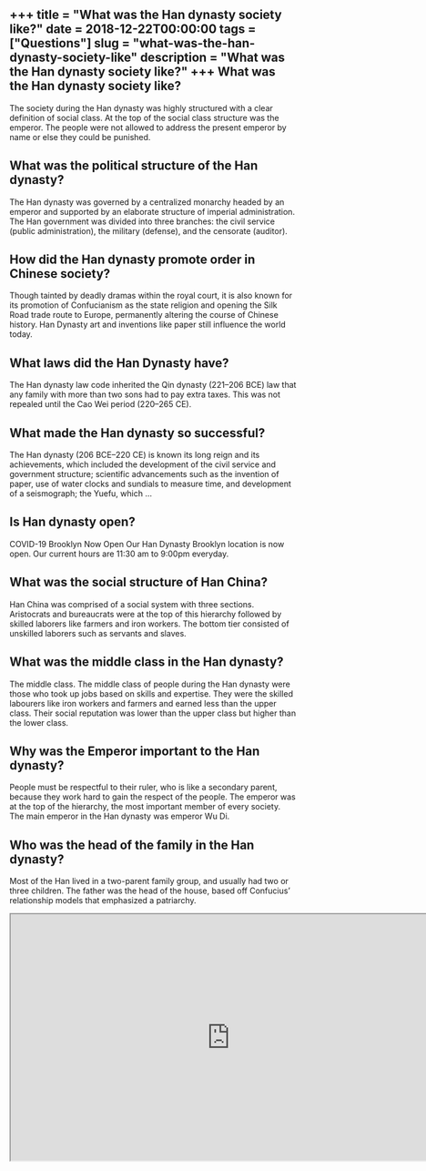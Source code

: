 +++
title = "What was the Han dynasty society like?"
date = 2018-12-22T00:00:00
tags = ["Questions"]
slug = "what-was-the-han-dynasty-society-like"
description = "What was the Han dynasty society like?"
+++
What was the Han dynasty society like?
--------------------------------------

The society during the Han dynasty was highly structured with a clear definition of social class. At the top of the social class structure was the emperor. The people were not allowed to address the present emperor by name or else they could be punished.

What was the political structure of the Han dynasty?
----------------------------------------------------

The Han dynasty was governed by a centralized monarchy headed by an emperor and supported by an elaborate structure of imperial administration. The Han government was divided into three branches: the civil service (public administration), the military (defense), and the censorate (auditor).

How did the Han dynasty promote order in Chinese society?
---------------------------------------------------------

Though tainted by deadly dramas within the royal court, it is also known for its promotion of Confucianism as the state religion and opening the Silk Road trade route to Europe, permanently altering the course of Chinese history. Han Dynasty art and inventions like paper still influence the world today.

What laws did the Han Dynasty have?
-----------------------------------

The Han dynasty law code inherited the Qin dynasty (221–206 BCE) law that any family with more than two sons had to pay extra taxes. This was not repealed until the Cao Wei period (220–265 CE).

What made the Han dynasty so successful?
----------------------------------------

The Han dynasty (206 BCE–220 CE) is known its long reign and its achievements, which included the development of the civil service and government structure; scientific advancements such as the invention of paper, use of water clocks and sundials to measure time, and development of a seismograph; the Yuefu, which …

Is Han dynasty open?
--------------------

COVID-19 Brooklyn Now Open Our Han Dynasty Brooklyn location is now open. Our current hours are 11:30 am to 9:00pm everyday.

What was the social structure of Han China?
-------------------------------------------

Han China was comprised of a social system with three sections. Aristocrats and bureaucrats were at the top of this hierarchy followed by skilled laborers like farmers and iron workers. The bottom tier consisted of unskilled laborers such as servants and slaves.

What was the middle class in the Han dynasty?
---------------------------------------------

The middle class. The middle class of people during the Han dynasty were those who took up jobs based on skills and expertise. They were the skilled labourers like iron workers and farmers and earned less than the upper class. Their social reputation was lower than the upper class but higher than the lower class.

Why was the Emperor important to the Han dynasty?
-------------------------------------------------

People must be respectful to their ruler, who is like a secondary parent, because they work hard to gain the respect of the people. The emperor was at the top of the hierarchy, the most important member of every society. The main emperor in the Han dynasty was emperor Wu Di.

Who was the head of the family in the Han dynasty?
--------------------------------------------------

Most of the Han lived in a two-parent family group, and usually had two or three children. The father was the head of the house, based off Confucius’ relationship models that emphasized a patriarchy.

<iframe allow="accelerometer; autoplay; clipboard-write; encrypted-media; gyroscope; picture-in-picture" allowfullscreen="" class="__youtube_prefs__  epyt-is-override  no-lazyload" data-no-lazy="1" data-origheight="433" data-origwidth="770" data-skipgform_ajax_framebjll="" height="433" id="_ytid_23362" loading="lazy" src="https://www.youtube.com/embed/CR1AVjOh-nE?enablejsapi=1&autoplay=0&cc_load_policy=0&cc_lang_pref=&iv_load_policy=1&loop=0&modestbranding=0&rel=1&fs=1&playsinline=0&autohide=2&theme=dark&color=red&controls=1&" title="YouTube player" width="770"></iframe>